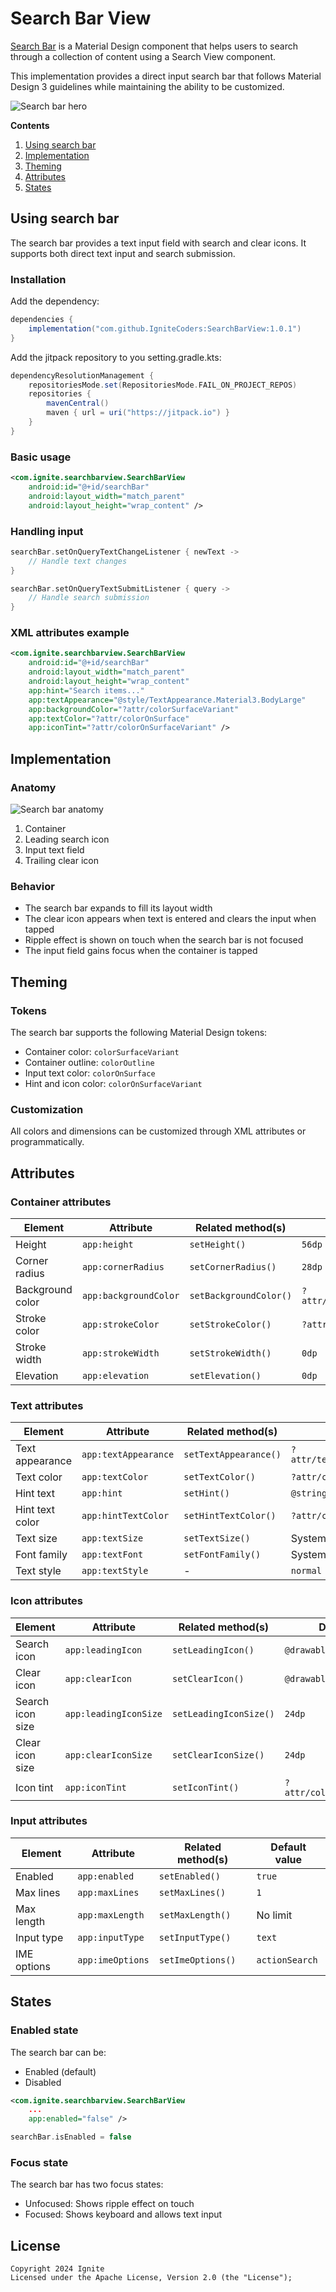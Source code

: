 # Search Bar View

[Search Bar](https://m3.material.io/components/search/overview) is a Material Design component that helps users to search through a collection of content using a Search View component.

This implementation provides a direct input search bar that follows Material Design 3 guidelines while maintaining the ability to be customized.

![Search bar hero](assets/search-bar-view.png)

**Contents**
1. [Using search bar](#using-search-bar)
2. [Implementation](#implementation)
3. [Theming](#theming)
4. [Attributes](#attributes)
5. [States](#states)

## Using search bar

The search bar provides a text input field with search and clear icons. It supports both direct text input and search submission.

### Installation

Add the dependency:

```gradle
dependencies {
    implementation("com.github.IgniteCoders:SearchBarView:1.0.1")
}
```

Add the jitpack repository to you setting.gradle.kts:
```gradle
dependencyResolutionManagement {
    repositoriesMode.set(RepositoriesMode.FAIL_ON_PROJECT_REPOS)
    repositories {
        mavenCentral()
        maven { url = uri("https://jitpack.io") }
    }
}
```

### Basic usage

```xml
<com.ignite.searchbarview.SearchBarView
    android:id="@+id/searchBar"
    android:layout_width="match_parent"
    android:layout_height="wrap_content" />
```

### Handling input

```kotlin
searchBar.setOnQueryTextChangeListener { newText ->
    // Handle text changes
}

searchBar.setOnQueryTextSubmitListener { query ->
    // Handle search submission
}
```

### XML attributes example

```xml
<com.ignite.searchbarview.SearchBarView
    android:id="@+id/searchBar"
    android:layout_width="match_parent"
    android:layout_height="wrap_content"
    app:hint="Search items..."
    app:textAppearance="@style/TextAppearance.Material3.BodyLarge"
    app:backgroundColor="?attr/colorSurfaceVariant"
    app:textColor="?attr/colorOnSurface"
    app:iconTint="?attr/colorOnSurfaceVariant" />
```

## Implementation

### Anatomy

![Search bar anatomy](assets/search-bar-view-anatomy.png)

1. Container
2. Leading search icon
3. Input text field
4. Trailing clear icon

### Behavior

- The search bar expands to fill its layout width
- The clear icon appears when text is entered and clears the input when tapped
- Ripple effect is shown on touch when the search bar is not focused
- The input field gains focus when the container is tapped

## Theming

### Tokens

The search bar supports the following Material Design tokens:

- Container color: `colorSurfaceVariant`
- Container outline: `colorOutline`
- Input text color: `colorOnSurface`
- Hint and icon color: `colorOnSurfaceVariant`

### Customization

All colors and dimensions can be customized through XML attributes or programmatically.

## Attributes

### Container attributes

| Element | Attribute | Related method(s) | Default value |
|---------|-----------|------------------|---------------|
| Height | `app:height` | `setHeight()` | `56dp` |
| Corner radius | `app:cornerRadius` | `setCornerRadius()` | `28dp` |
| Background color | `app:backgroundColor` | `setBackgroundColor()` | `?attr/colorSurfaceVariant` |
| Stroke color | `app:strokeColor` | `setStrokeColor()` | `?attr/colorOutline` |
| Stroke width | `app:strokeWidth` | `setStrokeWidth()` | `0dp` |
| Elevation | `app:elevation` | `setElevation()` | `0dp` |

### Text attributes

| Element | Attribute | Related method(s) | Default value |
|---------|-----------|------------------|---------------|
| Text appearance | `app:textAppearance` | `setTextAppearance()` | `?attr/textAppearanceBodyLarge` |
| Text color | `app:textColor` | `setTextColor()` | `?attr/colorOnSurface` |
| Hint text | `app:hint` | `setHint()` | `@string/search_hint` |
| Hint text color | `app:hintTextColor` | `setHintTextColor()` | `?attr/colorOnSurfaceVariant` |
| Text size | `app:textSize` | `setTextSize()` | System default |
| Font family | `app:textFont` | `setFontFamily()` | System default |
| Text style | `app:textStyle` | - | `normal` |

### Icon attributes

| Element | Attribute | Related method(s) | Default value |
|---------|-----------|------------------|---------------|
| Search icon | `app:leadingIcon` | `setLeadingIcon()` | `@drawable/ic_search` |
| Clear icon | `app:clearIcon` | `setClearIcon()` | `@drawable/ic_clear` |
| Search icon size | `app:leadingIconSize` | `setLeadingIconSize()` | `24dp` |
| Clear icon size | `app:clearIconSize` | `setClearIconSize()` | `24dp` |
| Icon tint | `app:iconTint` | `setIconTint()` | `?attr/colorOnSurfaceVariant` |

### Input attributes

| Element | Attribute | Related method(s) | Default value |
|---------|-----------|------------------|---------------|
| Enabled | `app:enabled` | `setEnabled()` | `true` |
| Max lines | `app:maxLines` | `setMaxLines()` | `1` |
| Max length | `app:maxLength` | `setMaxLength()` | No limit |
| Input type | `app:inputType` | `setInputType()` | `text` |
| IME options | `app:imeOptions` | `setImeOptions()` | `actionSearch` |

## States

### Enabled state

The search bar can be:
- Enabled (default)
- Disabled

```xml
<com.ignite.searchbarview.SearchBarView
    ...
    app:enabled="false" />
```

```kotlin
searchBar.isEnabled = false
```

### Focus state

The search bar has two focus states:
- Unfocused: Shows ripple effect on touch
- Focused: Shows keyboard and allows text input

## License

```
Copyright 2024 Ignite
Licensed under the Apache License, Version 2.0 (the "License");
``` 
